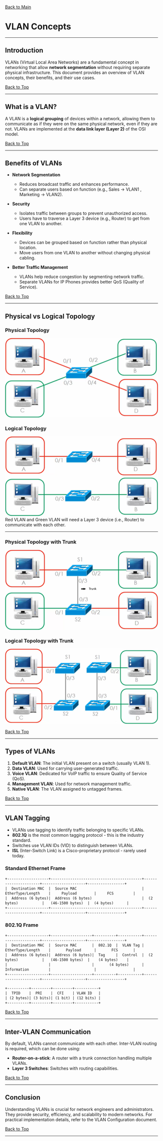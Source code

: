 <a name="top"></a>
[Back to Main]()

# VLAN Concepts

---

## Introduction
VLANs (Virtual Local Area Networks) are a fundamental concept in networking that allow **network segmentation** without requiring separate physical infrastructure. This document provides an overview of VLAN concepts, their benefits, and their use cases.

[Back to Top](#top)

---

## What is a VLAN?
A VLAN is a **logical grouping** of devices within a network, allowing them to communicate as if they were on the same physical network, even if they are not. VLANs are implemented at the **data link layer (Layer 2)** of the OSI model.

[Back to Top](#top)

---

## Benefits of VLANs
* **Network Segmentation**
  * Reduces broadcast traffic and enhances performance.
  * Can separate users based on function (e.g., Sales &#8594; VLAN1 , Marketing &#8594; VLAN2).

* **Security**
  * Isolates traffic between groups to prevent unauthorized access.
  * Users have to traverse a Layer 3 device (e.g., Router) to get from one VLAN to another.

* **Flexibility**
  * Devices can be grouped based on function rather than physical location.
  * Move users from one VLAN to another without changing physical cabling.

* **Better Traffic Management**
  * VLANs help reduce congestion by segmenting network traffic.
  * Separate VLANs for IP Phones provides better QoS (Quality of Service).

[Back to Top](#top)

---

## Physical vs Logical Topology
### Physical Topology
![Physical Topology](screenshot/physical-topology.png)

### Logical Topology
![Logical Topology](screenshot/logical-topology.png)
Red VLAN and Green VLAN will need a Layer 3 device (i.e., Router) to communicate with each other.

---

### Physical Topology with Trunk
![Physical Layout of Two Switches with Trunk](screenshot/trunk-physical.png)

### Logical Topology with Trunk
![Logical Layout of Two Switches with Trunk](screenshot/trunk-logical.png)

[Back to Top](#top)

---

## Types of VLANs
1. **Default VLAN**: The initial VLAN present on a switch (usually VLAN 1).
2. **Data VLAN**: Used for carrying user-generated traffic.
3. **Voice VLAN**: Dedicated for VoIP traffic to ensure Quality of Service (QoS).
4. **Management VLAN**: Used for network management traffic.
5. **Native VLAN**: The VLAN assigned to untagged frames.

[Back to Top](#top)

---

## VLAN Tagging
- VLANs use tagging to identify traffic belonging to specific VLANs.
- **802.1Q** is the most common tagging protocol - this is the industry standard.
- Switches use VLAN IDs (VID) to distinguish between VLANs.
- **ISL** (Inter-Switch Link) is a Cisco-proprietary protocol - rarely used today.

### Standard Ethernet Frame
```
+-------------------+------------------------------------------+----------------------+--------------------+-----------------+
|  Destination MAC  |  Source MAC                              |  EtherType/Length    |     Payload        |     FCS         |
|  Address (6 bytes)|  Address (6 bytes)                       |  (2 bytes)           |   (46-1500 bytes)  |  (4 bytes)      |
+-------------------+------------------------------------------+----------------------+--------------------+-----------------+
```

### 802.1Q Frame
```
+-------------------+-------------------+----------+-----------+----------------------+--------------------+-----------------+
|  Destination MAC  |  Source MAC       |  802.1Q  |  VLAN Tag |  EtherType/Length    |       Payload      |       FCS       |
|  Address (6 bytes)|  Address (6 bytes)|  Tag     |  Control  |  (2 bytes)           |   (46-1500 bytes)  |    (4 bytes)    |
|                   |                   |       (4 bytes)      |  Information         |                    |                 |
+-------------------+-------------------+----------+-----------+----------------------+--------------------+-----------------+
```

```
+----------+---------+---------+-----------+
|  TPID    |  PRI    |  CFI    | VLAN ID   |
| (2 bytes)| (3 bits)| (1 bit) | (12 bits) |
+----------+---------+---------+-----------+
```


[Back to Top](#top)

---

## Inter-VLAN Communication
By default, VLANs cannot communicate with each other. Inter-VLAN routing is required, which can be done using:
- **Router-on-a-stick**: A router with a trunk connection handling multiple VLANs.
- **Layer 3 Switches**: Switches with routing capabilities.

[Back to Top](#top)

---

## Conclusion
Understanding VLANs is crucial for network engineers and administrators. They provide security, efficiency, and scalability to modern networks. For practical implementation details, refer to the VLAN Configuration document.


[Back to Top](#top)

---

